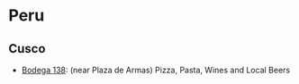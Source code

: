 # Peru

## Cusco

- [Bodega 138](https://www.facebook.com/pages/La-Bodega-138/258271407522099): (near Plaza de Armas) Pizza, Pasta, Wines and Local Beers
